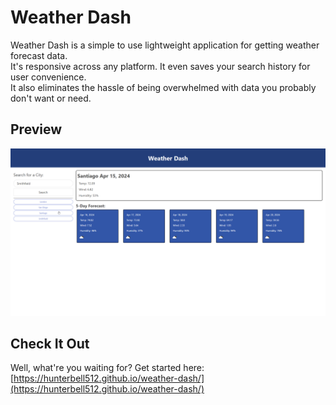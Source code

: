 # Weather Dash
Weather Dash is a simple to use lightweight application for getting weather forecast data.  
It's responsive across any platform. It even saves your search history for user convenience.  
It also eliminates the hassle of being overwhelmed with data you probably don't want or need.

## Preview
![demo-image](./assets/images/demo.png)

## Check It Out
Well, what're you waiting for? Get started here: [https://hunterbell512.github.io/weather-dash/](https://hunterbell512.github.io/weather-dash/)